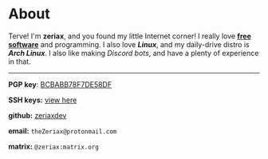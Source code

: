 # About

Terve! I'm **zeriax**, and you found my little Internet corner! I really love
**[free software](https://en.wikipedia.org/wiki/Free_software)** and programming.
I also love **_Linux_**, and my daily-drive distro is **_Arch Linux_**.
I also like making _Discord bots_, and have a plenty of experience in that.

---

**PGP key**: [BCBABB78F7DE58DF](storage/zeriax.asc)

**SSH keys:** [view here](storage/sshpub.txt)

**github:** [zeriaxdev](https://github.com/zeriaxdev)

**email:** `theZeriax@protonmail.com`

**matrix:** `@zeriax:matrix.org`

